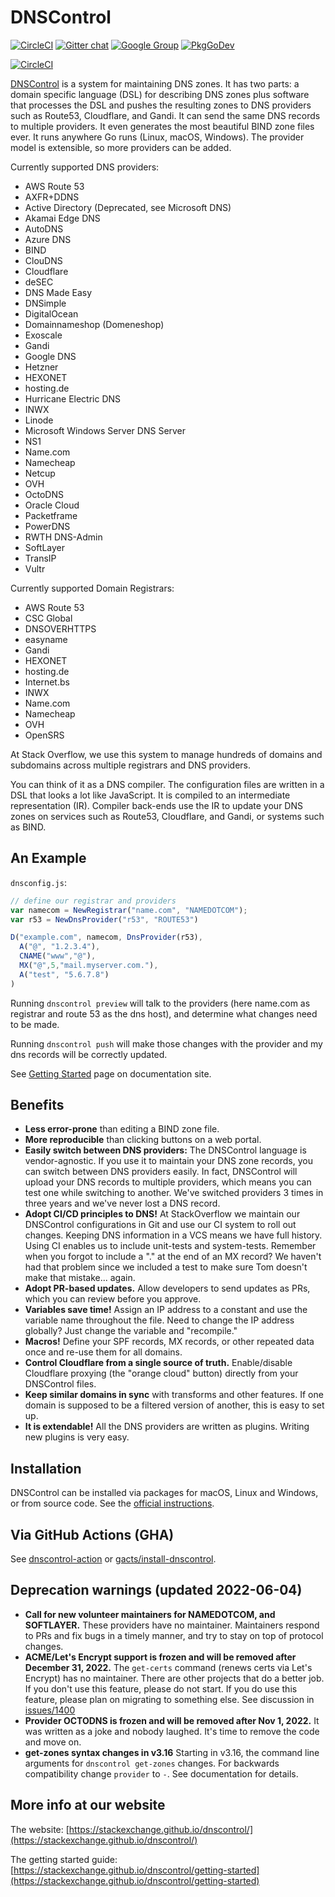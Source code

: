 # DNSControl

[![CircleCI](https://circleci.com/gh/StackExchange/dnscontrol/tree/master.svg?style=svg)](https://circleci.com/gh/StackExchange/dnscontrol/tree/master)
[![Gitter chat](https://badges.gitter.im/dnscontrol/Lobby.png)](https://gitter.im/dnscontrol/Lobby)
[![Google Group](https://img.shields.io/badge/google%20group-chat-green.svg)](https://groups.google.com/forum/#!forum/dnscontrol-discuss)
[![PkgGoDev](https://pkg.go.dev/badge/github.com/StackExchange/dnscontrol)](https://pkg.go.dev/github.com/StackExchange/dnscontrol/v3)

[![CircleCI](https://dl.circleci.com/insights-snapshot/gh/StackExchange/dnscontrol/master/build/badge.svg?window=30d)](https://app.circleci.com/insights/github/StackExchange/dnscontrol/workflows/build/overview?branch=master&reporting-window=last-30-days&insights-snapshot=true)

[DNSControl](https://stackexchange.github.io/dnscontrol/) is a system
for maintaining DNS zones.  It has two parts:
a domain specific language (DSL) for describing DNS zones plus
software that processes the DSL and pushes the resulting zones to
DNS providers such as Route53, Cloudflare, and Gandi.  It can send
the same DNS records to multiple providers.  It even generates
the most beautiful BIND zone files ever.  It runs anywhere Go runs (Linux, macOS,
Windows). The provider model is extensible, so more providers can be added.

Currently supported DNS providers:

- AWS Route 53
- AXFR+DDNS
- Active Directory (Deprecated, see Microsoft DNS)
- Akamai Edge DNS
- AutoDNS
- Azure DNS
- BIND
- ClouDNS
- Cloudflare
- deSEC
- DNS Made Easy
- DNSimple
- DigitalOcean
- Domainnameshop (Domeneshop)
- Exoscale
- Gandi
- Google DNS
- Hetzner
- HEXONET
- hosting.de
- Hurricane Electric DNS
- INWX
- Linode
- Microsoft Windows Server DNS Server
- NS1
- Name.com
- Namecheap
- Netcup
- OVH
- OctoDNS
- Oracle Cloud
- Packetframe
- PowerDNS
- RWTH DNS-Admin
- SoftLayer
- TransIP
- Vultr

Currently supported Domain Registrars:

- AWS Route 53
- CSC Global
- DNSOVERHTTPS
- easyname
- Gandi
- HEXONET
- hosting.de
- Internet.bs
- INWX
- Name.com
- Namecheap
- OVH
- OpenSRS

At Stack Overflow, we use this system to manage hundreds of domains
and subdomains across multiple registrars and DNS providers.

You can think of it as a DNS compiler.  The configuration files are
written in a DSL that looks a lot like JavaScript.  It is compiled
to an intermediate representation (IR).  Compiler back-ends use the
IR to update your DNS zones on services such as Route53, Cloudflare,
and Gandi, or systems such as BIND.

## An Example

`dnsconfig.js`:

```js
// define our registrar and providers
var namecom = NewRegistrar("name.com", "NAMEDOTCOM");
var r53 = NewDnsProvider("r53", "ROUTE53")

D("example.com", namecom, DnsProvider(r53),
  A("@", "1.2.3.4"),
  CNAME("www","@"),
  MX("@",5,"mail.myserver.com."),
  A("test", "5.6.7.8")
)
```

Running `dnscontrol preview` will talk to the providers (here name.com as registrar and route 53 as the dns host), and determine what changes need to be made.

Running `dnscontrol push` will make those changes with the provider and my dns records will be correctly updated.

See [Getting Started](https://stackexchange.github.io/dnscontrol/getting-started) page on documentation site.

## Benefits

- **Less error-prone** than editing a BIND zone file.
- **More reproducible**  than clicking buttons on a web portal.
- **Easily switch between DNS providers:**  The DNSControl language is
  vendor-agnostic.  If you use it to maintain your DNS zone records,
  you can switch between DNS providers easily. In fact, DNSControl
  will upload your DNS records to multiple providers, which means you
  can test one while switching to another. We've switched providers 3
  times in three years and we've never lost a DNS record.
- **Adopt CI/CD principles to DNS!**  At StackOverflow we maintain our
  DNSControl configurations in Git and use our CI system to roll out
  changes.  Keeping DNS information in a VCS means we have full
  history.  Using CI enables us to include unit-tests and
  system-tests.  Remember when you forgot to include a "." at the end
  of an MX record?  We haven't had that problem since we included a
  test to make sure Tom doesn't make that mistake... again.
- **Adopt PR-based updates.**  Allow developers to send updates as PRs,
  which you can review before you approve.
- **Variables save time!**  Assign an IP address to a constant and use the
  variable name throughout the file. Need to change the IP address
  globally? Just change the variable and "recompile."
- **Macros!**  Define your SPF records, MX records, or other repeated data
  once and re-use them for all domains.
- **Control Cloudflare from a single source of truth.**  Enable/disable
  Cloudflare proxying (the "orange cloud" button) directly from your
  DNSControl files.
- **Keep similar domains in sync** with transforms and other features.  If
  one domain is supposed to be a filtered version of another, this is
  easy to set up.
- **It is extendable!**  All the DNS providers are written as plugins.
  Writing new plugins is very easy.

## Installation

DNSControl can be installed via packages for macOS, Linux and Windows, or from source code. See the [official instructions](https://stackexchange.github.io/dnscontrol/getting-started#1-install-the-software).

## Via GitHub Actions (GHA)

See [dnscontrol-action](https://github.com/koenrh/dnscontrol-action) or [gacts/install-dnscontrol](https://github.com/gacts/install-dnscontrol).

## Deprecation warnings (updated 2022-06-04)

- **Call for new volunteer maintainers for NAMEDOTCOM, and SOFTLAYER.** These providers have no maintainer. Maintainers respond to PRs and fix bugs in a timely manner, and try to stay on top of protocol changes.
- **ACME/Let's Encrypt support is frozen and will be removed after December 31, 2022.**  The `get-certs` command (renews certs via Let's Encrypt) has no maintainer. There are other projects that do a better job. If you don't use this feature, please do not start. If you do use this feature, please plan on migrating to something else.  See discussion in [issues/1400](https://github.com/StackExchange/dnscontrol/issues/1400)
- **Provider OCTODNS is frozen and will be removed after Nov 1, 2022.** It was written as a joke and nobody laughed. It's time to remove the code and move on.
- **get-zones syntax changes in v3.16** Starting in v3.16, the command line arguments for `dnscontrol get-zones` changes. For backwards compatibility change `provider` to `-`. See documentation for details.

## More info at our website

The website: [https://stackexchange.github.io/dnscontrol/](https://stackexchange.github.io/dnscontrol/)

The getting started guide: [https://stackexchange.github.io/dnscontrol/getting-started](https://stackexchange.github.io/dnscontrol/getting-started)
